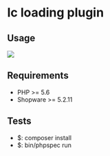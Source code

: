# Ic loading plugin
## Usage

<img class="ic"
    src="{$placeholder}"
    data-srcset="{$original}"
/>

## Requirements

- PHP >= 5.6
- Shopware >= 5.2.11

## Tests

- $: composer install
- $: bin/phpspec run
